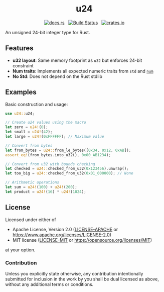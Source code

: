 <h1 align="center">u24</h1>
<p align="center">
  <a href="https://docs.rs/u24"><img alt="docs.rs" src="https://img.shields.io/docsrs/u24"></a>
  &nbsp;
  <a href="https://github.com/orbitinghail/u24/actions"><img alt="Build Status" src="https://img.shields.io/github/actions/workflow/status/orbitinghail/u24/ci.yml"></a>
  &nbsp;
  <a href="https://crates.io/crates/u24"><img alt="crates.io" src="https://img.shields.io/crates/v/u24.svg"></a>
</p>

An unsigned 24-bit integer type for Rust.

## Features

- **u32 layout**: Same memory footprint as `u32` but enforces 24-bit constraint
- **Num traits**: Implements all expected numeric traits from `std` and [`num`]
- **No Std**: Does not depend on the Rust stdlib

[`num`]: https://github.com/rust-num/num

## Examples

Basic construction and usage:

```rust
use u24::u24;

// Create u24 values using the macro
let zero = u24!(0);
let small = u24!(42);
let large = u24!(0xFFFFFF); // Maximum value

// Convert from bytes
let from_bytes = u24::from_le_bytes([0x34, 0x12, 0xAB]);
assert_eq!(from_bytes.into_u32(), 0x00_AB1234);

// Convert from u32 with bounds checking
let checked = u24::checked_from_u32(0x123456).unwrap();
let too_big = u24::checked_from_u32(0x01_000000); // None

// Arithmetic operations
let sum = u24!(100) + u24!(200);
let product = u24!(16) * u24!(1024);
```

## License

Licensed under either of

- Apache License, Version 2.0 ([LICENSE-APACHE] or https://www.apache.org/licenses/LICENSE-2.0)
- MIT license ([LICENSE-MIT] or https://opensource.org/licenses/MIT)

at your option.

[LICENSE-APACHE]: ./LICENSE-APACHE
[LICENSE-MIT]: ./LICENSE-MIT

### Contribution

Unless you explicitly state otherwise, any contribution intentionally submitted
for inclusion in the work by you shall be dual licensed as above, without any
additional terms or conditions.
